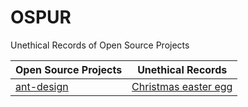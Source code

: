 # OSPUR
Unethical Records of Open Source Projects

| Open Source Projects | Unethical Records |
|-------|-------|
| [ant-design](https://github.com/ant-design/ant-design) | [Christmas easter egg](https://github.com/ant-design/ant-design/issues/13098) |
